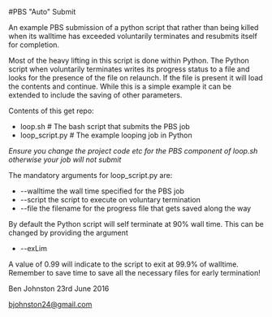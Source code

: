 #PBS "Auto" Submit

An example PBS submission of a python script that rather than being killed when
its walltime has exceeded voluntarily terminates and resubmits itself for
completion.

Most of the heavy lifting in this script is done within Python.  The Python
script when voluntarily terminates writes its progress status to a file
and looks for the presence of the file on relaunch.  If the file is present
it will load the contents and continue.  While this is a simple example
it can be extended to include the saving of other parameters.

Contents of this get repo:

* loop.sh # The bash script that submits the PBS job
* loop_script.py # The example looping job in Python

*Ensure you change the project code etc for the PBS component of 
loop.sh otherwise your job will not submit*

The mandatory arguments for loop_script.py are:
* --walltime the wall time specified for the PBS job
* --script the script to execute on voluntary termination
* --file the filename for the progress file that gets saved along the way

By default the Python script will self terminate at 90% wall time.  This can be
changed by providing the argument
* --exLim

A value of 0.99 will indicate to the script to exit at 99.9% of walltime. 
Remember to save time to save all the necessary files for early termination!


Ben Johnston 23rd June 2016

bjohnston24@gmail.com
